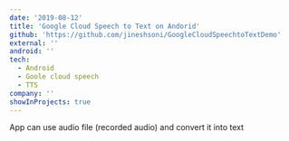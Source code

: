 ```yaml
---
date: '2019-08-12'
title: 'Google Cloud Speech to Text on Andorid'
github: 'https://github.com/jineshsoni/GoogleCloudSpeechtoTextDemo'
external: ''
android: ''
tech:
  - Android
  - Goole cloud speech
  - TTS
company: ''
showInProjects: true
---
```


App can use audio file (recorded audio) and convert it into text
